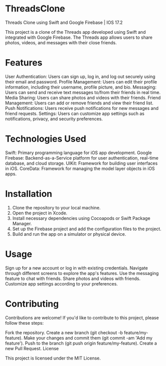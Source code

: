 # ThreadsClone
Threads Clone using Swift and Google Firebase | IOS 17.2

This project is a clone of the Threads app developed using Swift and integrated with Google Firebase. The Threads app allows users to share photos, videos, and messages with their close friends.

# Features

User Authentication: Users can sign up, log in, and log out securely using their email and password.
Profile Management: Users can edit their profile information, including their username, profile picture, and bio.
Messaging: Users can send and receive text messages to/from their friends in real time.
Media Sharing: Users can share photos and videos with their friends.
Friend Management: Users can add or remove friends and view their friend list.
Push Notifications: Users receive push notifications for new messages and friend requests.
Settings: Users can customize app settings such as notifications, privacy, and security preferences.

# Technologies Used

Swift: Primary programming language for iOS app development.
Google Firebase: Backend-as-a-Service platform for user authentication, real-time database, and cloud storage.
UIKit: Framework for building user interfaces in iOS.
CoreData: Framework for managing the model layer objects in iOS apps.

# Installation

1. Clone the repository to your local machine.
2. Open the project in Xcode.
3. Install necessary dependencies using Cocoapods or Swift Package Manager.
4. Set up the Firebase project and add the configuration files to the project.
5. Build and run the app on a simulator or physical device.

# Usage

Sign up for a new account or log in with existing credentials.
Navigate through different screens to explore the app's features.
Use the messaging feature to chat with friends.
Share photos and videos with friends.
Customize app settings according to your preferences.

# Contributing

Contributions are welcome! If you'd like to contribute to this project, please follow these steps:

Fork the repository.
Create a new branch (git checkout -b feature/my-feature).
Make your changes and commit them (git commit -am 'Add my feature').
Push to the branch (git push origin feature/my-feature).
Create a new Pull Request.
License

This project is licensed under the MIT License.
